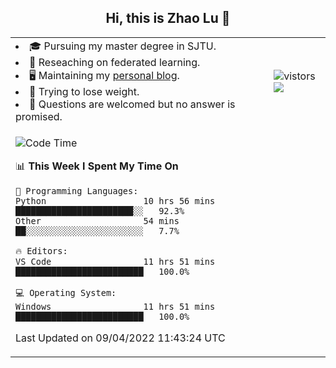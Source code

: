 <h2 align="center"> Hi, this is Zhao Lu 👋</h2>

<table style="overflow:hidden;">
    <tr> 
        <td>
            <li>🎓 Pursuing my master degree in SJTU.</li>
            <li>🌱 Reseaching on federated learning.</li>
            <li>🖥️ Maintaining my <a href="https://ifarewell.xyz">personal blog</a>.</li>
            <li>💪 Trying to lose weight.</li>
            <li>💬 Questions are welcomed but no answer is promised.</li> 
        </td>
        <td>
            <img src="https://visitor-badge.glitch.me/badge?page_id=ifarewell" alt="vistors" />
        <br>
          <img src="https://github-readme-stats.vercel.app/api?username=ifarewell&theme=graywhite&hide=prs,contribs&show_icons=true&hide_border=true&icon_color=CE1D2D&text_color=718096&bg_color=ffffff&hide_title=true" />
        </td>
    </tr>
    <tr>
        <td colspan="2">
            
<!--START_SECTION:waka-->
![Code Time](http://img.shields.io/badge/Code%20Time-135%20hrs%2010%20mins-blue)

📊 **This Week I Spent My Time On** 

```text
💬 Programming Languages: 
Python                   10 hrs 56 mins      ███████████████████████░░   92.3% 
Other                    54 mins             ██░░░░░░░░░░░░░░░░░░░░░░░   7.7%

🔥 Editors: 
VS Code                  11 hrs 51 mins      █████████████████████████   100.0%

💻 Operating System: 
Windows                  11 hrs 51 mins      █████████████████████████   100.0%

```


 Last Updated on 09/04/2022 11:43:24 UTC
<!--END_SECTION:waka-->
            
</td></tr>
</table>

